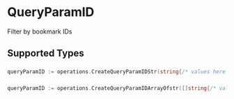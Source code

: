 # QueryParamID

Filter by bookmark IDs


## Supported Types

### 

```go
queryParamID := operations.CreateQueryParamIDStr(string{/* values here */})
```

### 

```go
queryParamID := operations.CreateQueryParamIDArrayOfstr([]string{/* values here */})
```

